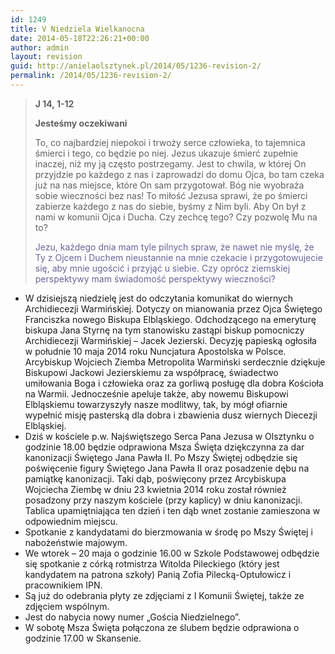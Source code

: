 ```yaml
---
id: 1249
title: V Niedziela Wielkanocna
date: 2014-05-18T22:26:21+00:00
author: admin
layout: revision
guid: http://anielaolsztynek.pl/2014/05/1236-revision-2/
permalink: /2014/05/1236-revision-2/
---
```

> **J 14, 1-12**
> 
> **Jesteśmy oczekiwani**
> 
> To, co najbardziej niepokoi i trwoży serce człowieka, to tajemnica śmierci i tego, co będzie po niej. Jezus ukazuje śmierć zupełnie inaczej, niż my ją często postrzegamy. Jest to chwila, w której On przyjdzie po każdego z nas i zaprowadzi do domu Ojca, bo tam czeka już na nas miejsce, które On sam przygotował. Bóg nie wyobraża sobie wieczności bez nas! To miłość Jezusa sprawi, że po śmierci zabierze każdego z nas do siebie, byśmy z Nim byli. Aby On był z nami w komunii Ojca i Ducha. Czy zechcę tego? Czy pozwolę Mu na to?
> 
> <span style="color: #666699;">Jezu, każdego dnia mam tyle pilnych spraw, że nawet nie myślę, że Ty z Ojcem i Duchem nieustannie na mnie czekacie i przygotowujecie się, aby mnie ugościć i przyjąć u siebie. Czy oprócz ziemskiej perspektywy mam świadomość perspektywy wieczności?</span>

  * W dzisiejszą niedzielę jest do odczytania komunikat do wiernych Archidiecezji Warmińskiej. Dotyczy on mianowania przez Ojca Świętego Franciszka nowego Biskupa Elbląskiego. Odchodzącego na emeryturę biskupa Jana Styrnę na tym stanowisku zastąpi biskup pomocniczy Archidiecezji Warmińskiej &#8211; Jacek Jezierski. Decyzję papieską ogłosiła w południe 10 maja 2014 roku Nuncjatura Apostolska w Polsce. Arcybiskup Wojciech Ziemba Metropolita Warmiński serdecznie dziękuje Biskupowi Jackowi Jezierskiemu za współpracę, świadectwo umiłowania Boga i człowieka oraz za gorliwą posługę dla dobra Kościoła na Warmii. Jednocześnie apeluje także, aby nowemu Biskupowi Elbląskiemu towarzyszyły nasze modlitwy, tak, by mógł ofiarnie wypełnić misję pasterską dla dobra i zbawienia dusz wiernych Diecezji Elbląskiej.
  * Dziś w kościele p.w. Najświętszego Serca Pana Jezusa w Olsztynku o godzinie 18.00 będzie odprawiona Msza Święta dziękczynna za dar kanonizacji Świętego Jana Pawła II. Po Mszy Świętej odbędzie się poświęcenie figury Świętego Jana Pawła II oraz posadzenie dębu na pamiątkę kanonizacji. Taki dąb, poświęcony przez Arcybiskupa Wojciecha Ziembę w dniu 23 kwietnia 2014 roku został również posadzony przy naszym kościele (przy kaplicy) w dniu kanonizacji. Tablica upamiętniająca ten dzień i ten dąb wnet zostanie zamieszona w odpowiednim miejscu.
  * Spotkanie z kandydatami do bierzmowania w środę po Mszy Świętej i nabożeństwie majowym.
  * We wtorek &#8211; 20 maja o godzinie 16.00 w Szkole Podstawowej odbędzie się spotkanie z córką rotmistrza Witolda Pileckiego (który jest kandydatem na patrona szkoły) Panią Zofia Pilecką-Optułowicz i pracownikiem IPN.
  * Są już do odebrania płyty ze zdjęciami z I Komunii Świętej, także ze zdjęciem wspólnym.
  * Jest do nabycia nowy numer &#8222;Gościa Niedzielnego&#8221;.
  * W sobotę Msza Święta połączona ze ślubem będzie odprawiona o godzinie 17.00 w Skansenie.